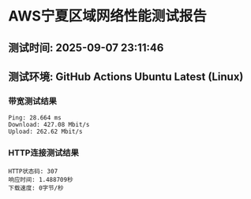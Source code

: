 # AWS宁夏区域网络性能测试报告
## 测试时间: 2025-09-07 23:11:46
## 测试环境: GitHub Actions Ubuntu Latest (Linux)

### 带宽测试结果
```
Ping: 28.664 ms
Download: 427.08 Mbit/s
Upload: 262.62 Mbit/s
```

### HTTP连接测试结果
```
HTTP状态码: 307
响应时间: 1.488709秒
下载速度: 0字节/秒
```

